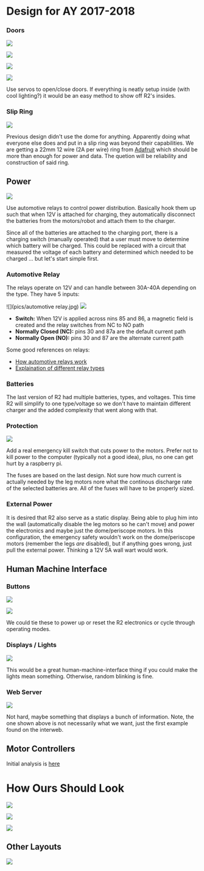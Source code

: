 # Design for AY 2017-2018

### Doors

![](pics/dome-hinges.jpg)

![](pics/carbon-fiber-doors.jpg)

![](pics/dome-doors.jpg)

![](pics/dome-doors-2.jpg)

Use servos to open/close doors. If everything is neatly setup inside (with cool
lighting?) it would be an easy method to show off R2's insides.

### Slip Ring

![](pics/slip_ring.jpg)

Previous design didn't use the dome for anything. Apparently doing what everyone else
does and put in a slip ring was beyond their capabilities. We are getting a 22mm 12 wire
(2A per wire) ring from [Adafruit](https://www.adafruit.com/product/1196) which should be
more than enough for power and data. The quetion will be reliability and construction
of said ring.

## Power

![](../../pics/design/R2-D2-Power-v2.png)

Use automotive relays to control power distribution. Basically hook them up
such that when 12V is attached for charging, they automatically disconnect the
batteries from the motors/robot and attach them to the charger.

Since all of the batteries are attached to the charging port, there is a charging
switch (manually operated) that a user must move to determine which battery will
be charged. This could be replaced with a circuit that measured the voltage of
each battery and determined which needed to be charged ... but let's start simple
first.

### Automotive Relay

The relays operate on 12V and can handle between 30A-40A depending on the type. They have 5 inputs:

![](pics/automotive relay.jpg)
![](pics/relay.jpg)

- **Switch:** When 12V is applied across nins 85 and 86, a magnetic field is created and the relay switches from NC to NO path
- **Normally Closed (NC):** pins 30 and 87a are the default current path
- **Normally Open (NO):** pins 30 and 87 are the alternate current path

Some good references on relays:

- [How automotive relays work](https://www.youtube.com/watch?v=UAeKTlieYhw)
- [Explaination of different relay types](http://www.12voltplanet.co.uk/relay-guide.html)

### Batteries

The last version of R2 had multiple batteries, types, and voltages. This time
R2 will simplify to one type/voltage so we don't have to maintain different charger
and the added complexity that went along with that.

### Protection

![](pics/safety_switch.jpg)

Add a real emergency kill switch that cuts power to the motors. Prefer not to kill power to
the computer (typically not a good idea), plus, no one can get hurt by a raspberry pi.

The fuses are based on the last design. Not sure how much current is actually needed by the
leg motors nore what the continous discharge rate of the selected batteries are.
All of the fuses will have to be properly sized.

### External Power

It is desired that R2 also serve as a static display. Being able to plug him into the
wall (automatically disable the leg motors so he can't move) and power the electronics
and maybe just the dome/periscope motors. In this configuration, the emergency safety
wouldn't work on the dome/periscope motors (remember the legs *are* disabled), but if
anything goes wrong, just pull the external power. Thinking a 12V 5A wall wart would work.

## Human Machine Interface

### Buttons

![](pics/buttons-1.jpg)

![](pics/buttons-2.jpg)

We could tie these to power up or reset the R2 electronics or cycle through operating modes.

### Displays / Lights

![](pics/dome_lights.jpg)

This would be a great human-machine-interface thing if you could make the lights mean something. 
Otherwise, random blinking is fine.

### Web Server

![](pics/dashboard.png)

Not hard, maybe something that displays a bunch of information. Note, the one shown above is not
necessarily what we want, just the first example found on the interweb.

## Motor Controllers

Initial analysis is [here](motors.ipynb)

# How Ours Should Look

![](pics/neat.jpg)

![](pics/front-speakers.jpg)

![](pics/internal-tray.jpg)

## Other Layouts

![](pics/wireing-diagram.jpg)

